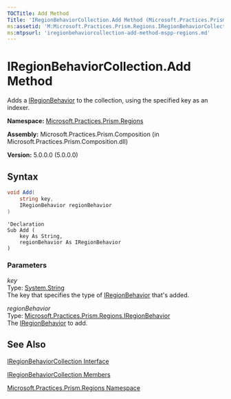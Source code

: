 ```yaml
---
TOCTitle: Add Method
Title: 'IRegionBehaviorCollection.Add Method (Microsoft.Practices.Prism.Regions)'
ms:assetid: 'M:Microsoft.Practices.Prism.Regions.IRegionBehaviorCollection.Add(System.String,Microsoft.Practices.Prism.Regions.IRegionBehavior)'
ms:mtpsurl: 'iregionbehaviorcollection-add-method-mspp-regions.md'
---
```


# IRegionBehaviorCollection.Add Method

Adds a [IRegionBehavior](https://msdn.microsoft.com/library/microsoft.practices.prism.regions.iregionbehavior) to the collection, using the specified key as an indexer.

**Namespace:** [Microsoft.Practices.Prism.Regions](/patterns-practices/reference/mspp-regions-namespaces)

**Assembly:** Microsoft.Practices.Prism.Composition (in Microsoft.Practices.Prism.Composition.dll)

**Version:** 5.0.0.0 (5.0.0.0)

## Syntax
```C#
void Add(
	string key,
	IRegionBehavior regionBehavior
)
```

```VB
'Declaration
Sub Add ( 
	key As String,
	regionBehavior As IRegionBehavior
)
```

### Parameters

*key*  
Type: [System.String](http://msdn.microsoft.com/en-us/library/s1wwdcbf)  
The key that specifies the type of [IRegionBehavior](https://msdn.microsoft.com/library/microsoft.practices.prism.regions.iregionbehavior) that's added.

*regionBehavior*  
Type: [Microsoft.Practices.Prism.Regions.IRegionBehavior](https://msdn.microsoft.com/library/microsoft.practices.prism.regions.iregionbehavior)  
The [IRegionBehavior](https://msdn.microsoft.com/library/microsoft.practices.prism.regions.iregionbehavior) to add.

## See Also

[IRegionBehaviorCollection Interface](/patterns-practices/reference/iregionbehaviorcollection-interface-mspp-regions)

[IRegionBehaviorCollection Members](/patterns-practices/reference/iregionbehaviorcollection-members-mspp-regions)

[Microsoft.Practices.Prism.Regions Namespace](/patterns-practices/reference/mspp-regions-namespaces)
